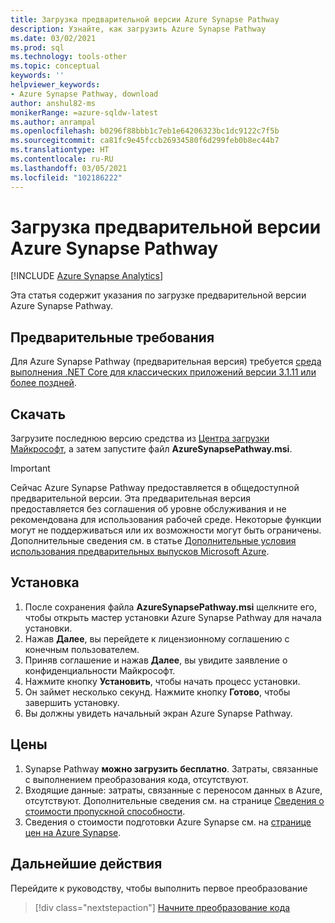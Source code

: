 ```yaml
---
title: Загрузка предварительной версии Azure Synapse Pathway
description: Узнайте, как загрузить Azure Synapse Pathway
ms.date: 03/02/2021
ms.prod: sql
ms.technology: tools-other
ms.topic: conceptual
keywords: ''
helpviewer_keywords:
- Azure Synapse Pathway, download
author: anshul82-ms
monikerRange: =azure-sqldw-latest
ms.author: anrampal
ms.openlocfilehash: b0296f88bbb1c7eb1e64206323bc1dc9122c7f5b
ms.sourcegitcommit: ca81fc9e45fccb26934580f6d299feb0b8ec44b7
ms.translationtype: HT
ms.contentlocale: ru-RU
ms.lasthandoff: 03/05/2021
ms.locfileid: "102186222"
---
```

# <a name="azure-synapse-pathway-preview-download"></a>Загрузка предварительной версии Azure Synapse Pathway
[!INCLUDE [Azure Synapse Analytics](../../includes/applies-to-version/asa.md)]

Эта статья содержит указания по загрузке предварительной версии Azure Synapse Pathway.

## <a name="prerequisites"></a>Предварительные требования

Для Azure Synapse Pathway (предварительная версия) требуется [среда выполнения .NET Core для классических приложений версии 3.1.11 или более поздней](https://dotnet.microsoft.com/download/dotnet-core/3.1).

## <a name="download"></a>Скачать

Загрузите последнюю версию средства из [Центра загрузки Майкрософт](https://aka.ms/synapse-pathway-download), а затем запустите файл **AzureSynapsePathway.msi**.

> [!IMPORTANT]
> Сейчас Azure Synapse Pathway предоставляется в общедоступной предварительной версии.
> Эта предварительная версия предоставляется без соглашения об уровне обслуживания и не рекомендована для использования рабочей среде. Некоторые функции могут не поддерживаться или их возможности могут быть ограничены. Дополнительные сведения см. в статье [Дополнительные условия использования предварительных выпусков Microsoft Azure](https://azure.microsoft.com/support/legal/preview-supplemental-terms/).

## <a name="install"></a>Установка

1. После сохранения файла **AzureSynapsePathway.msi** щелкните его, чтобы открыть мастер установки Azure Synapse Pathway для начала установки.
1. Нажав **Далее**, вы перейдете к лицензионному соглашению с конечным пользователем.
1. Приняв соглашение и нажав **Далее**, вы увидите заявление о конфиденциальности Майкрософт.
1. Нажмите кнопку **Установить**, чтобы начать процесс установки.
1. Он займет несколько секунд. Нажмите кнопку **Готово**, чтобы завершить установку.
1. Вы должны увидеть начальный экран Azure Synapse Pathway.

## <a name="pricing"></a>Цены

1. Synapse Pathway **можно загрузить бесплатно**. Затраты, связанные с выполнением преобразования кода, отсутствуют.
1. Входящие данные: затраты, связанные с переносом данных в Azure, отсутствуют. Дополнительные сведения см. на странице [Сведения о стоимости пропускной способности](https://azure.microsoft.com/en-us/pricing/details/bandwidth/).
1. Сведения о стоимости подготовки Azure Synapse см. на [странице цен на Azure Synapse](https://azure.microsoft.com/en-us/pricing/calculator/?service=synapse-analytics).

## <a name="next-steps"></a>Дальнейшие действия

Перейдите к руководству, чтобы выполнить первое преобразование

> [!div class="nextstepaction"]
> [Начните преобразование кода](synapse-pathway-assessment.md)

